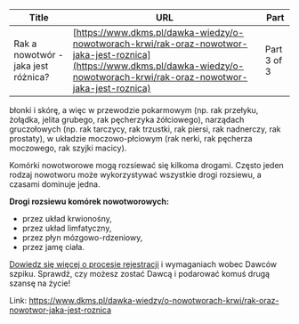 | **Title**       | **URL**           | **Part**              |
|-----------------|-------------------|-----------------------|
| Rak a nowotwór - jaka jest różnica?         | [https://www.dkms.pl/dawka-wiedzy/o-nowotworach-krwi/rak-oraz-nowotwor-jaka-jest-roznica](https://www.dkms.pl/dawka-wiedzy/o-nowotworach-krwi/rak-oraz-nowotwor-jaka-jest-roznica)    | Part 3 of 3          |

błonki i skórę, a więc w przewodzie pokarmowym (np. rak przełyku, żołądka, jelita grubego, rak pęcherzyka żółciowego), narządach gruczołowych (np. rak tarczycy, rak trzustki, rak piersi, rak nadnerczy, rak prostaty), w układzie moczowo\-płciowym (rak nerki, rak pęcherza moczowego, rak szyjki macicy).


Komórki nowotworowe mogą rozsiewać się kilkoma drogami. Często jeden rodzaj nowotworu może wykorzystywać wszystkie drogi rozsiewu, a czasami dominuje jedna.


**Drogi rozsiewu komórek nowotworowych:**


* przez układ krwionośny,
* przez układ limfatyczny,
* przez płyn mózgowo\-rdzeniowy,
* przez jamę ciała.


[Dowiedz się więcej o procesie rejestracji](https://www.dkms.pl/dawka-wiedzy/o-rejestracji) i wymaganiach wobec Dawców szpiku. Sprawdź, czy możesz zostać Dawcą i podarować komuś drugą szansę na życie!



Link: https://www.dkms.pl/dawka-wiedzy/o-nowotworach-krwi/rak-oraz-nowotwor-jaka-jest-roznica
